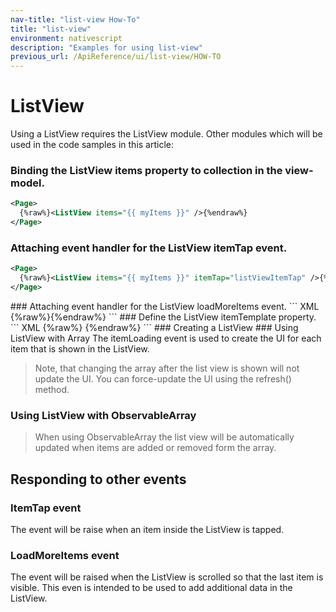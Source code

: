 ```yaml
---
nav-title: "list-view How-To"
title: "list-view"
environment: nativescript
description: "Examples for using list-view"
previous_url: /ApiReference/ui/list-view/HOW-TO
---
```

# ListView
Using a ListView requires the ListView module.
<snippet id='article-require-listview-module'/>
Other modules which will be used in the code samples in this article:
<snippet id='article-require-modules-listview'/>
### Binding the ListView items property to collection in the view-model.
``` XML
<Page>
  {%raw%}<ListView items="{{ myItems }}" />{%endraw%}
</Page>
```
### Attaching event handler for the ListView itemTap event.
``` XML
<Page>
  {%raw%}<ListView items="{{ myItems }}" itemTap="listViewItemTap" />{%endraw%}
</Page>
```
<snippet id='article-item-tap'/>
### Attaching event handler for the ListView loadMoreItems event.
``` XML
<Page>
 {%raw%}<ListView items="{{ myItems }}" loadMoreItems="listViewLoadMoreItems" />{%endraw%}
</Page>
```
<snippet id='article-load-items'>
### Define the ListView itemTemplate property.
``` XML
<Page>
 {%raw%}<ListView items="{{ myItems }}">
    <ListView.itemTemplate>
       <Label text="{{ title || 'Downloading...' }}" textWrap="true" class="title" />
    </ListView.itemTemplate>
 </ListView>{%endraw%}
</Page>
```
### Creating a ListView
<snippet id='article-create-listview'/>
### Using ListView with Array
The itemLoading event is used to create the UI for each item that is shown in the ListView.
<snippet id='article-listview-array'/>

> Note, that changing the array after the list view is shown will not update the UI.
You can force-update the UI using the refresh() method.
<snippet id='article-change-refresh-listview'/>

### Using ListView with ObservableArray
<snippet id='article-listview-observablearray'/>

> When using ObservableArray the list view will be automatically updated when items are added or removed form the array.
<snippet id='article-push-in-observablearray'/>

## Responding to other events
### ItemTap event
The event will be raise when an item inside the ListView is tapped.
<snippet id='article-itemtap-event'/>
### LoadMoreItems event
The event will be raised when the ListView is scrolled so that the last item is visible.
This even is intended to be used to add additional data in the ListView.
<snippet id='article-loadmoreitems-event'/>
